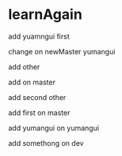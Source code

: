 # learnAgain

add yuamngui first

change on newMaster yumangui

add other



add on master

add second other


add first on master

add yumangui on yumangui


add somethong on dev
